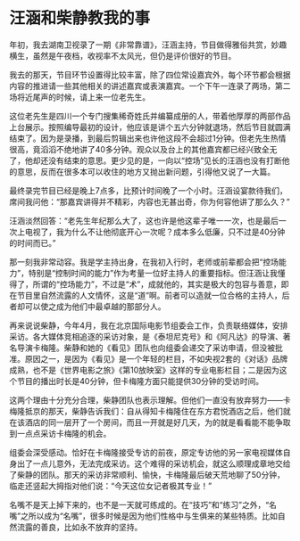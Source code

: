 # 汪涵和柴静教我的事

年初，我去湖南卫视录了一期《非常靠谱》，汪涵主持，节目做得雅俗共赏，妙趣横生，虽然是午夜档，收视率不太风光，但仍是评价很好的节目。

我去的那天，节目环节设置得比较丰富，除了四位常设嘉宾外，每个环节都会根据内容的推进请一些其他相关的讲述嘉宾或表演嘉宾。一个下午一连录了两场，第二场将近尾声的时候，请上来一位老先生。

这位老先生是四川一个专门搜集稀奇姓氏并编纂成册的人，带着他厚厚的两部作品上台展示。按照编导最初的设计，他应该是讲个五六分钟就退场，然后节目就圆满结束了。因为是录播，到最后剪辑出来也许他这段不会超过1分钟。但老先生热情很高，竟滔滔不绝地讲了40多分钟。观众以及台上的其他嘉宾都已经兴致全无了，他却还没有结束的意思。更少见的是，一向以“控场”见长的汪涵也没有打断他的意思，反而在很多本可以收住的地方又抛出新问题，引得他又说了一大篇。

最终录完节目已经是晚上7点多，比预计时间晚了一个小时。汪涵设宴款待我们，席间我问他：“那嘉宾讲得并不精彩，内容也无甚出奇，你为何容他讲了那么久？”

汪涵淡然回答：“老先生年纪那么大了，这也许是他这辈子唯一一次，也是最后一次上电视了，我为什么不让他彻底开心一次呢？成本多么低廉，只不过是40分钟的时间而已。”

那一刻我非常动容。我是学主持出身，在我初入行时，老师或前辈都会把“控场能力”，特别是“控制时间的能力”作为考量一位好主持人的重要指标。但汪涵让我懂得了，所谓的“控场能力”，不过是“术”，成就他的，其实是极大的包容与善意，即在节目里自然流露的人文情怀，这是“道”啊。前者可以造就一位合格的主持人，后者却可以使之成为他们中最卓越的那部分人。

再来说说柴静，今年4月，我在北京国际电影节组委会工作，负责联络媒体，安排采访。各大媒体竞相追逐的采访对象，是《泰坦尼克号》和《阿凡达》的导演、著名导演卡梅隆。柴静和她的《看见》团队也向组委会递交了采访申请，但没被批准。原因之一，是因为《看见》是一个年轻的栏目，不如央视2套的《对话》品牌成熟，也不是《世界电影之旅》《第10放映室》这样的专业电影栏目；二是因为这个节目的播出时长是40分钟，但卡梅隆方面只能提供30分钟的受访时间。

这两个理由十分充分合理，柴静团队也表示理解。但他们一直没有放弃努力——卡梅隆抵京的那天，柴静告诉我们：自从得知卡梅隆住在东方君悦酒店之后，他们就在该酒店的同一层开了一个房间，而且一开就是好几天，为的就是看看能不能争取到一点点采访卡梅隆的机会。

组委会深受感动。恰好在卡梅隆接受专访的前夜，原定专访他的另一家电视媒体自身出了一点儿意外，无法完成采访。这个难得的采访机会，就这么顺理成章地交给了柴静的团队。那天的采访非常顺利、愉快，卡梅隆最后破天荒地聊了50分钟，临走还竖起大拇指对他们说：“今天这位女记者极其专业！”

名嘴不是天上掉下来的，也不是一天就可练成的。在“技巧”和“练习”之外，“名嘴”之所以成为“名嘴”，很多时候是因为他们性格中与生俱来的某些特质。比如自然流露的善良，比如永不放弃的坚持。